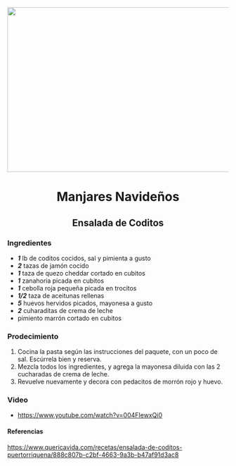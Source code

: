 <div align="center">
<img src= "http://www.farmaciaenlacocina.com/uploads/2/3/6/8/23684195/ensalada-de-coditos_orig.jpg" width="520" height="374" />
    

# Manjares Navideños
## Ensalada de Coditos
  
  </div>
  
### Ingredientes
- ***1*** lb de coditos cocidos, sal y pimienta a gusto
- ***2*** tazas de jamón cocido
- ***1*** taza de quezo cheddar cortado en cubitos
- ***1*** zanahoria picada en cubitos
- ***1*** cebolla roja pequeña picada en trocitos
- ***1/2*** taza de aceitunas rellenas
- ***5*** huevos hervidos picados, mayonesa a gusto
- ***2*** cuharaditas de crema de leche
- pimiento marrón cortado en cubitos
### Prodecimiento
1. Cocina la pasta según las instrucciones del paquete, con un poco de sal. Escúrrela bien y reserva.
2. Mezcla todos los ingredientes, y agrega la mayonesa diluida con las 2 cucharadas de crema de leche.
3. Revuelve nuevamente y decora con pedacitos de morrón rojo y huevo.

### Video
- https://www.youtube.com/watch?v=004FIewxQi0 
#### Referencias
https://www.quericavida.com/recetas/ensalada-de-coditos-puertorriquena/888c807b-c2bf-4663-9a3b-b47af91d3ac8
